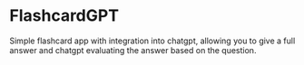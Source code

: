 # FlashcardGPT
Simple flashcard app with integration into chatgpt, allowing you to give a full answer and chatgpt evaluating the answer based on the question.
